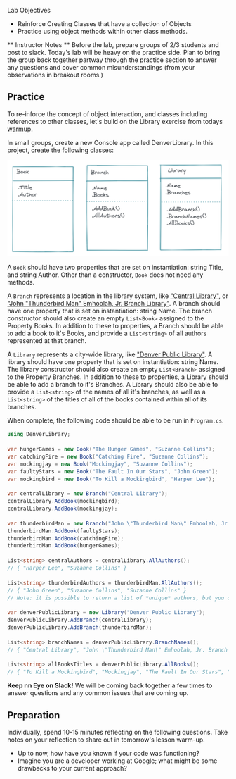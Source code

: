 Lab Objectives
* Reinforce Creating Classes that have a collection of Objects
* Practice using object methods within other class methods.

** Instructor Notes ** Before the lab, prepare groups of 2/3 students and post to slack. Today's lab will be heavy on the practice side.  Plan to bring the group back together partway through the practice section to answer any questions and cover common misunderstandings (from your observations in breakout rooms.)

## Practice
To re-inforce the concept of object interaction, and classes including references to other classes, let's build on the Library exercise from todays [warmup](/Mod1/Lessons/Week4/ClassInteraction.md#warm-up).

In small groups, create a new Console app called DenverLibrary. In this project, create the following classes:
<!-- I love that you are really specific on what each class should contain/do. However, this can get a little tricky to parse out with larger requirements. Could we possibly break these out into a bullet or checklist style to make it a little easier for students to follow along? -->

![Image of three class diagrams with required Properties and Methods](/Mod1/Images/Week4/LibraryUML.png)

A `Book` should have two properties that are set on instantiation: string Title, and string Author.  Other than a constructor, `Book` does not need any methods.

A `Branch` represents a location in the library system, like ["Central Library"](https://www.denverlibrary.org/content/central-library), or ["John "Thunderbird Man" Emhoolah, Jr. Branch Library"](https://www.denverlibrary.org/thunderbird-man-branch-library).  A branch should have one property that is set on instantiation: string Name.  The branch constructor should also create an empty `List<Book>` assigned to the Property Books. In addition to these to properties, a Branch should be able to add a book to it's Books, and provide a `List<string>` of all authors represented at that branch.

A `Library` represents a city-wide library, like ["Denver Public Library"](https://www.denverlibrary.org/).  A library should have one property that is set on instantiation: string Name.  The library constructor should also create an empty `List<Branch>` assigned to the Property Branches. In addition to these to properties, a Library should be able to add a branch to it's Branches.  A Library should also be able to provide a `List<string>` of the names of all it's branches, as well as a `List<string>` of the titles of all of the books contained within all of its branches.

When complete, the following code should be able to be run in `Program.cs`.

```c#
using DenverLibrary;

var hungerGames = new Book("The Hunger Games", "Suzanne Collins");
var catchingFire = new Book("Catching Fire", "Suzanne Collins");
var mockingjay = new Book("Mockingjay", "Suzanne Collins");
var faultyStars = new Book("The Fault In Our Stars", "John Green");
var mockingbird = new Book("To Kill a Mockingbird", "Harper Lee");

var centralLibrary = new Branch("Central Library");
centralLibrary.AddBook(mockingbird);
centralLibrary.AddBook(mockingjay);

var thunderbirdMan = new Branch("John \"Thunderbird Man\" Emhoolah, Jr. Branch Library");
thunderbirdMan.AddBook(faultyStars);
thunderbirdMan.AddBook(catchingFire);
thunderbirdMan.AddBook(hungerGames);

List<string> centralAuthors = centralLibrary.AllAuthors();
// { "Harper Lee", "Suzanne Collins" }

List<string> thunderbirdAuthors = thunderbirdMan.AllAuthors();
// { "John Green", "Suzanne Collins", "Suzanne Collins" }
// Note: it is possible to return a list of *unique* authors, but you do not have to focus on that particular problem now :) 

var denverPublicLibrary = new Library("Denver Public Library");
denverPublicLibrary.AddBranch(centralLibrary);
denverPublicLibrary.AddBranch(thunderbirdMan);

List<string> branchNames = denverPublicLibrary.BranchNames();
// { "Central Library", "John \"Thunderbird Man\" Emhoolah, Jr. Branch Library" }

List<string> allBooksTitles = denverPublicLibrary.AllBooks();
// { "To Kill a Mockingbird", "Mockingjay", "The Fault In Our Stars", "Catching Fire",  "The Hunger Games" }
```

**Keep nn Eye on Slack!** We will be coming back together a few times to answer questions and any common issues that are coming up.

## Preparation

Individually, spend 10-15 minutes reflecting on the following questions. Take notes on your reflection to share out in tomorrow's lesson warm-up.

* Up to now, how have you known if your code was functioning?
* Imagine you are a developer working at Google; what might be some drawbacks to your current approach?

<!-- I think this is a great lab! One thing that I was thinking about re: instructor notes might be to be even more explicit for this particular lab - perhaps do a checkin after each portion of class building (one after Book, one after Branch, one after Library) and giving students some "targets" on how long they should spend on each section (although I recognize that may be difficult for us to predict! ) -->